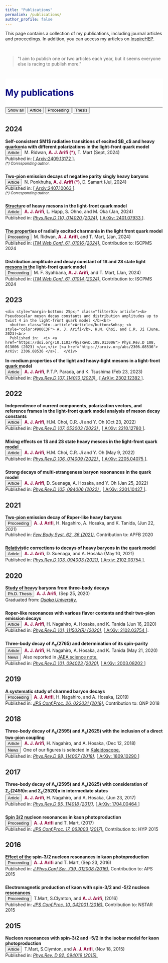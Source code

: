 ```yaml
---
title: "Publications"
permalink: /publications/
author_profile: false
---
```


This page contains a collection of my publications, including journal articles and proceedings. 
In addition, you can access my articles on <a href="https://inspirehep.net/authors/1410710">InspireHEP</a>.

<p style="margin-bottom:1.2cm;"></p>

<div id="chart_div" style="display: block; width: 100%; transform: scale(1.2);"></div>

<p style="margin-bottom:1cm;"></p>

<blockquote>
    "I aim to publish one or two articles each year, but it seems everyone else is racing to publish more."
</blockquote>

<p style="margin-bottom:1cm;"></p>

<div style="display: flex; align-items: center; background-color: white; position: sticky; top: 0px; padding: 10px 0px; box-shadow: 0 4px 2px -2px gray; z-index: 1; height: 70px;"> 
  <h1 style="color:#000080; margin: 0;">My publications</h1> 
</div>

<div id="myBtnContainer">
  <button class="btnz active" onclick="filterSelection('all')"> Show all</button>
  <button class="btnz" onclick="filterSelection('article')"> Article</button>
  <button class="btnz" onclick="filterSelection('proceeding')"> Proceeding</button>
  <button class="btnz" onclick="filterSelection('thesis')"> Thesis</button>
</div>

<p style="margin-bottom:1cm;"></p>

<div class="containerz">

  <div class="filterDiv article proceeding" style="width:100%"><h2>2024</h2></div>

  <div style="margin-bottom: 25px;" class="filterDiv article"><b> Self-consistent $M1$ radiative transitions of excited $B_c$ and heavy quarkonia with different polarizations in the light-front quark model </b><br>
      <button class="btn--article">Article</button>&nbsp; M. Ridwan, <b style="color:#900C3F"> A. J. Arifi (*)</b>, T. Mart (Sept, 2024)<br> 
      Published in: [<a href="https://arxiv.org/abs/2409.13172"> Arxiv:2409.13172 </a>]. <br>
      <small><i>(*) Corresponding author.</i></small>
  </div>
  
  <div style="margin-bottom: 25px;" class="filterDiv article"><b> Two-pion emission decays of negative parity singly heavy baryons </b><br>
      <button class="btn--article">Article</button>&nbsp; N. Ponkhuha, <b style="color:#900C3F"> A. J. Arifi (*)</b>, D. Samart (Jul, 2024)<br> 
      Published in: [<a href="https://arxiv.org/abs/2407.10063"> Arxiv:2407.10063 </a>]. <br>
      <small><i>(*) Corresponding author.</i></small>
  </div>
  
  <div style="margin-bottom: 25px;" class="filterDiv article"><b> Structure of heavy mesons in the light-front quark model </b><br>
      <button class="btn--article">Article</button>&nbsp; <b style="color:#900C3F"> A. J. Arifi</b>, L. Happ, S. Ohno, and M. Oka (Jan, 2024)<br> 
      Published in:  <i> <a href="https://doi.org/10.1103/PhysRevD.110.014020"> Phys.Rev.D 110, 014020 (2024)</a>,</i> [<a href="https://arxiv.org/abs/2401.07933"> ArXiv: 2401.07933 </a>].  </div>
  
  <div style="margin-bottom: 25px;" class="filterDiv proceeding"><b>The properties of radially excited charmonia in the light front quark model</b><br> 
      <button class="btn--article-blue">Proceeding</button>&nbsp; M. Ridwan, <b style="color:#900C3F"> A. J. Arifi</b>, and T. Mart, (Jan, 2024)<br>
      Published in: <i> <a href="https://doi.org/10.1051/itmconf/20246101016">ITM Web Conf. 61, 01016 (2024).</a></i> Contribution to: ISCPMS 2024</div>

  <div style="margin-bottom: 25px;" class="filterDiv proceeding"><b> Distribution amplitude and decay constant of 1S and 2S state light mesons in the light-front quark model </b><br> 
      <button class="btn--article-blue">Proceeding</button>&nbsp; M. F. Syahbana, <b style="color:#900C3F"> A. J. Arifi</b>, and T. Mart, (Jan, 2024)<br>
      Published in: <i> <a href="	https://doi.org/10.1051/itmconf/20246101014">ITM Web Conf. 61, 01014 (2024).</a></i> Contribution to: ISCPMS 2024</div>
  
  <div class="filterDiv article" style="width:100%"><h2>2023</h2></div>

    <div style="margin-bottom: 25px;" class="filterDiv article"><b> Pseudoscalar meson decay constants and distribution amplitudes up to twist 4 in the light-front quark model </b><br>
      <button class="btn--article">Article</button>&nbsp; <b style="color:#900C3F"> A. J. Arifi</b>, H.M. Choi, and C.R. Ji (June, 2023)<br> 
      Published in:  <i> <a href="https://doi.org/10.1103/PhysRevD.108.013006"> Phys.Rev.D 108, 013006 (2023) </a>,</i> [<a href="https://arxiv.org/abs/2306.08536"> ArXiv: 2306.08536 </a>].  </div>
  
  <div style="margin-bottom: 25px;" class="filterDiv article"><b> In-medium properties of the light and heavy-light mesons in a light-front quark model </b><br>
      <button class="btn--article">Article</button>&nbsp; <b style="color:#900C3F"> A. J. Arifi</b>, P.T.P. Parada, and K. Tsushima (Feb 23, 2023)<br> 
      Published in:  <i> <a href="https://doi.org/10.1103/PhysRevD.107.114010"> Phys.Rev.D 107, 114010 (2023) </a>,</i> [<a href="https://arxiv.org/abs/2302.12382"> ArXiv: 2302.12382 </a>].  </div>
  
  <div class="filterDiv article" style="width:100%"><h2>2022</h2></div>

  <div style="margin-bottom: 25px;" class="filterDiv article"><b>Independence of current components, polarization vectors, and reference frames in the light-front quark model analysis of meson decay constants</b><br>
      <button class="btn--article">Article</button>&nbsp; <b style="color:#900C3F"> A. J. Arifi</b>, H.M. Choi, C.R. Ji and Y. Oh (Oct 23, 2022)<br> 
      Published in: <i> <a href="https://journals.aps.org/prd/abstract/10.1103/PhysRevD.107.053003"> Phys.Rev.D 107, 053003 (2023) </a>,</i> [<a href="https://arxiv.org/abs/2210.12780"> ArXiv: 2210.12780 </a>].  </div>
  
  <div style="margin-bottom: 25px;" class="filterDiv article"><b>Mixing effects on 1S and 2S state heavy mesons in the light-front quark
 model</b><br>
      <button class="btn--article">Article</button>&nbsp; <b style="color:#900C3F"> A. J. Arifi</b>, H.M. Choi, C.R. Ji and Y. Oh (May 9, 2022)<br> 
      Published in: <i> <a href="https://journals.aps.org/prd/abstract/10.1103/PhysRevD.106.014009"> Phys.Rev.D 106, 014009 (2022) </a>,</i> [<a href="https://arxiv.org/abs/2205.04075"> ArXiv: 2205.04075 </a>].  </div>
  
  <div style="margin-bottom: 25px;" class="filterDiv article"><b>Strong decays of multi-strangeness baryon resonances in the quark model</b><br> 
       <button class="btn--article">Article</button>&nbsp; <b style="color:#900C3F"> A. J. Arifi</b>, D. Suenaga, A. Hosaka, and Y. Oh (Jan 25, 2022)<br> 
      Published in: <i> <a href="https://journals.aps.org/prd/abstract/10.1103/PhysRevD.105.094006"> Phys.Rev.D 105, 094006 (2022) </a>,</i> [<a href="https://arxiv.org/abs/2201.10427"> ArXiv: 2201.10427 </a>].  </div>

  <div class="filterDiv article proceeding" style="width:100%"><h2>2021</h2></div>
  <div style="margin-bottom: 25px;" class="filterDiv proceeding"><b>Two-pion emission decay of Roper-like heavy baryons</b><br> 
      <button class="btn--article-blue">Proceeding</button>&nbsp; <b style="color:#900C3F"> A. J. Arifi</b>, H. Nagahiro, A. Hosaka, and K. Tanida, (Jun 22, 2021)    <br> 
      Published in: <i> <a href="https://link.springer.com/article/10.1007/s00601-021-01625-0">Few Body Syst. 62, 36 (2021).</a></i> Contribution to: APFB 2020 </div>
  
  <div style="margin-bottom: 25px;" class="filterDiv article"><b>Relativistic corrections to decays of heavy baryons in the quark model</b><br> 
      <button class="btn--article">Article</button>&nbsp; <b style="color:#900C3F"> A. J. Arifi</b>, D. Suenaga, and A. Hosaka (May 10, 2021)<br> 
      Published in: <i> <a href="https://journals.aps.org/prd/abstract/10.1103/PhysRevD.103.094003"> Phys.Rev.D 103, 094003 (2021)</a>,</i> [<a href="https://arxiv.org/abs/2102.03754"> Arxiv: 2102.03754 </a>]. </div>

  <div class="filterDiv article thesis" style="width:100%"><h2>2020</h2></div>

  <div style="margin-bottom: 25px;" class="filterDiv thesis"><b>Study of heavy baryons from three-body decays</b><br> 
      <button class="btn--article-black">Ph.D. Thesis</button>&nbsp; <b style="color:#900C3F"> A. J. Arifi</b>, (Sep 25, 2020)<br> 
      Graduated from: <i> <a href="https://japanlinkcenter.org/jalc/linkSakiAnnaiOto/mRRidirect/index?doi=10.18910/77474"> Osaka University.</a></i> </div>
  
  <div style="margin-bottom: 25px;" class="filterDiv article"><b>Roper-like resonances with various flavor contents and their two-pion emission decays</b><br> 
      <button class="btn--article">Article</button>&nbsp; <b style="color:#900C3F"> A. J. Arifi</b>, H. Nagahiro, A. Hosaka, and K. Tanida (Jun 16, 2020)<br> 
      Published in: <i> <a href="https://journals.aps.org/prd/abstract/10.1103/PhysRevD.101.111502"> Phys.Rev.D 101, 111502(R) (2020)</a>,</i> [<a href="https://arxiv.org/abs/2004.07423"> ArXiv: 2102.03754 </a>]. </div> 
  
  <div style="margin-bottom: 25px;" class="filterDiv article"><b>Three-body decay of Λ<sub>c</sub>(2765) and determination of its spin-parity</b><br> 
      <button class="btn--article">Article</button>&nbsp; <b style="color:#900C3F"> A. J. Arifi</b>, H. Nagahiro, A. Hosaka, and K. Tanida (May 21, 2020)<br> 
      <button class="btn--article-red">News</button>&nbsp; Also reported in <a href="https://asrc.jaea.go.jp/publication/note/pdf/41kagaku/41_06.pdf">JAEA science note.</a><br>
    Published in: <i> <a href="https://journals.aps.org/prd/abstract/10.1103/PhysRevD.101.094023"> Phys.Rev.D 101, 094023 (2020)</a>,</i> [<a href="https://arxiv.org/abs/2003.08202"> ArXiv: 2003.08202 </a>] </div> 

  <div class="filterDiv proceeding" style="width:100%"><h2>2019</h2></div>
  <div style="margin-bottom: 25px;" class="filterDiv proceeding"><b>A systematic study of charmed baryon decays</b><br> 
      <button class="btn--article-blue">Proceeding</button>&nbsp; <b style="color:#900C3F"> A. J. Arifi</b>, H. Nagahiro, and A. Hosaka, (2019)<br> 
      Published in: <i> <a href="https://journals.jps.jp/doi/10.7566/JPSCP.26.022031">JPS Conf.Proc. 26. 022031 (2019).</a></i> Contribution to: QNP 2018 </div>    

  <div class="filterDiv article" style="width:100%"><h2>2018</h2></div>
  <div style="margin-bottom: 25px;" class="filterDiv article"><b>Three-body decay of Λ<sub>c</sub>(2595) and Λ<sub>c</sub>(2625) with the inclusion of a direct two-pion coupling</b><br> 
      <button class="btn--article">Article</button>&nbsp; <b style="color:#900C3F"> A. J. Arifi</b>, H. Nagahiro, and A. Hosaka, (Dec 12, 2018)<br> 
      <button class="btn--article-red">News</button>&nbsp; One of our figures is selected in <a href="https://journals.aps.org/prd/kaleidoscope/prd/98/11/114007">Kaleidoscope.</a><br>
      Published in: <i> <a href="https://journals.aps.org/prd/abstract/10.1103/PhysRevD.98.114007"> Phys.Rev.D 98, 114007 (2018)</a>,</i> [<a href="https://arxiv.org/abs/1809.10290"> ArXiv: 1809.10290 </a>] </div>  

  <div class="filterDiv article proceeding" style="width:100%"><h2>2017</h2></div>
  <div style="margin-bottom: 25px;" class="filterDiv article"><b>Three-body decay of Λ<sub>c</sub>(2595) and Λ<sub>c</sub>(2625) with consideration of Σ<sub>c</sub>(2455)π and Σ<sub>c</sub>(2520)π in intermediate states </b><br> 
      <button class="btn--article">Article</button>&nbsp; <b style="color:#900C3F"> A. J. Arifi</b>, H. Nagahiro, and A. Hosaka, (Jun 23, 2017)<br> 
      Published in: <i> <a href="https://journals.aps.org/prd/abstract/10.1103/PhysRevD.95.114018"> Phys.Rev.D 95, 114018 (2017)</a>,</i> [<a href="https://arxiv.org/abs/1704.00464"> ArXiv: 1704.00464 </a>] </div>
  
  <div style="margin-bottom: 25px;" class="filterDiv proceeding"><b>Spin 3/2 nucleon resonances in kaon photoproduction </b><br> 
      <button class="btn--article-blue">Proceeding</button>&nbsp; <b style="color:#900C3F"> A. J. Arifi</b> and T. Mart, (2017)<br> 
      Published in: <i> <a href="https://journals.jps.jp/doi/10.7566/JPSCP.17.063003">JPS Conf.Proc. 17, 063003 (2017).</a></i> Contribution to: HYP 2015 </div>

  <div class="filterDiv proceeding" style="width:100%"><h2>2016</h2></div>
  <div style="margin-bottom: 25px;" class="filterDiv proceeding"><b>Effect of the spin-3/2 nucleon resonances in kaon photoproduction </b><br> 
      <button class="btn--article-blue">Proceeding</button>&nbsp; <b style="color:#900C3F"> A. J. Arifi</b> and T. Mart, (Sep 23, 2016)<br>
      Published in: <i> <a href="https://iopscience.iop.org/article/10.1088/1742-6596/739/1/012008">J.Phys.Conf.Ser. 739, 012008 (2016).</a></i> Contribution to: APS 2015 </div>
  
  <div style="margin-bottom: 25px;" class="filterDiv proceeding"><b>Electromagnetic production of kaon with spin-3/2 and -5/2 nucleon resonances </b><br> 
      <button class="btn--article-blue">Proceeding</button>&nbsp; T.Mart, S.Clymton, and <b style="color:#900C3F"> A. J. Arifi</b>, (2016)<br>
      Published in: <i> <a href="https://journals.jps.jp/doi/10.7566/JPSCP.10.042001">JPS Conf.Proc. 10, 042001 (2016).</a></i> Contribution to: NSTAR 2015</div>

  <div class="filterDiv article" style="width:100%"><h2>2015</h2></div>
  <div class="filterDiv article"><b> Nucleon resonances with spin-3/2 and -5/2 in the isobar model for kaon photoproduction </b> <br> 
      <button class="btn--article">Article</button>&nbsp; T.Mart, S.Clymton, and <b style="color:#900C3F"> A. J. Arifi</b>, (Nov 18, 2015)<br>
      Published in: <i> <a href="https://journals.aps.org/prd/abstract/10.1103/PhysRevD.92.094019">Phys.Rev. D 92, 094019 (2015).</a> </i> <br> </div>
</div>
